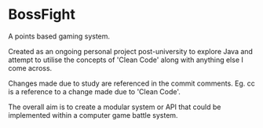 BossFight
=========

A points based gaming system.

Created as an ongoing personal project post-university to explore Java 
and attempt to utilise the concepts of 'Clean Code' along with anything else I
come across.

Changes made due to study are referenced in the commit comments. 
Eg. cc is a reference to a change made due to 'Clean Code'.

The overall aim is to create a modular system or 
API that could be implemented within a computer game battle system.
